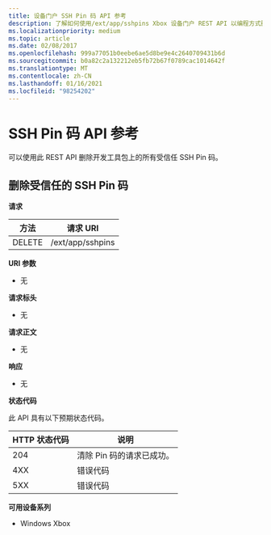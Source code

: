 ```yaml
---
title: 设备门户 SSH Pin 码 API 参考
description: 了解如何使用/ext/app/sshpins Xbox 设备门户 REST API 以编程方式删除所有受信任的安全外壳 (SSH) pin。
ms.localizationpriority: medium
ms.topic: article
ms.date: 02/08/2017
ms.openlocfilehash: 999a77051b0eebe6ae5d8be9e4c2640709431b6d
ms.sourcegitcommit: b0a82c2a132212eb5fb72b67f0789cac1014642f
ms.translationtype: MT
ms.contentlocale: zh-CN
ms.lasthandoff: 01/16/2021
ms.locfileid: "98254202"
---
```

# <a name="ssh-pins-api-reference"></a>SSH Pin 码 API 参考

可以使用此 REST API 删除开发工具包上的所有受信任 SSH Pin 码。

## <a name="remove-trusted-ssh-pins"></a>删除受信任的 SSH Pin 码

**请求**

| 方法 | 请求 URI |
|--------|-------------|
| DELETE | /ext/app/sshpins |

**URI 参数**

- 无

**请求标头**

- 无

**请求正文**

- 无

**响应**

- 无

**状态代码**

此 API 具有以下预期状态代码。

| HTTP 状态代码 | 说明 |
|------------------|-------------|
| 204 | 清除 Pin 码的请求已成功。 |
| 4XX | 错误代码 |
| 5XX | 错误代码 |

**可用设备系列**

* Windows Xbox
